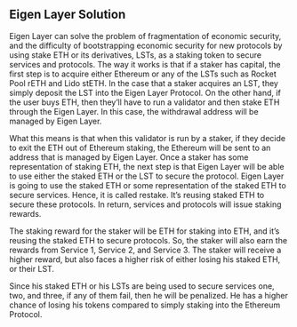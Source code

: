 ## Eigen Layer Solution

Eigen Layer can solve the problem of fragmentation of economic security, and the difficulty of bootstrapping economic security for new protocols by using stake ETH or its derivatives, LSTs, as a staking token to secure services and protocols. The way it works is that if a staker has capital, the first step is to acquire either Ethereum or any of the LSTs such as Rocket Pool rETH and Lido stETH. In the case that a staker acquires an LST, they simply deposit the LST into the Eigen Layer Protocol. On the other hand, if the user buys ETH, then they’ll have to run a validator and then stake ETH through the Eigen Layer. In this case, the withdrawal address will be managed by Eigen Layer.

What this means is that when this validator is run by a staker, if they decide to exit the ETH out of Ethereum staking, the Ethereum will be sent to an address that is managed by Eigen Layer. Once a staker has some representation of staking ETH, the next step is that Eigen Layer will be able to use either the staked ETH or the LST to secure the protocol. Eigen Layer is going to use the staked ETH or some representation of the staked ETH to secure services. Hence, it is called restake. It’s reusing staked ETH to secure these protocols. In return, services and protocols will issue staking rewards.

The staking reward for the staker will be ETH for staking into ETH, and it’s reusing the staked ETH to secure protocols. So, the staker will also earn the rewards from Service 1, Service 2, and Service 3. The staker will receive a higher reward, but also faces a higher risk of either losing his staked ETH, or their LST.

Since his staked ETH or his LSTs are being used to secure services one, two, and three, if any of them fail, then he will be penalized. He has a higher chance of losing his tokens compared to simply staking into the Ethereum Protocol.

